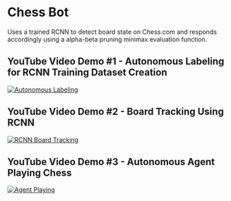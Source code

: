 # Chess Bot
Uses a trained RCNN to detect board state on Chess.com and responds accordingly using a alpha-beta pruning minimax evaluation function.

## YouTube Video Demo #1 - Autonomous Labeling for RCNN Training Dataset Creation
[![Autonomous Labeling](https://i.ytimg.com/vi/pJzs2vZrP6w/hqdefault.jpg?sqp=-oaymwE2CNACELwBSFXyq4qpAygIARUAAIhCGAFwAcABBvABAfgB_g6AArgIigIMCAAQARhQIGUoPDAP&rs=AOn4CLCfsYZSfxREPPG0F7D98M4BgFzyoQ)]([https://www.youtube.com/watch?v=jxlvCLQtnZ8](https://www.youtube.com/watch?v=pJzs2vZrP6w&ab_channel=JackSi) "Autonomous Labeling Video Demo")

## YouTube Video Demo #2 - Board Tracking Using RCNN
[![RCNN Board Tracking](https://i.ytimg.com/vi/L3_EQEO5JQI/hqdefault.jpg?sqp=-oaymwE2CNACELwBSFXyq4qpAygIARUAAIhCGAFwAcABBvABAfgB_g6AArgIigIMCAAQARhPIGUoPDAP&rs=AOn4CLCpLIAzZEDXjggFh4YNHqdIjltxxw)](https://www.youtube.com/watch?v=L3_EQEO5JQI "RCNN Board Tracking Video Demo")

## YouTube Video Demo #3 - Autonomous Agent Playing Chess
[![Agent Playing](https://i.ytimg.com/an_webp/ltxy0EoJYrI/mqdefault_6s.webp?du=3000&sqp=CL688aIG&rs=AOn4CLBqKZSDpBtfocq89YFE3UVlGg3jPA)](https://www.youtube.com/watch?v=ltxy0EoJYrI "RCNN Board Tracking Video Demo")
